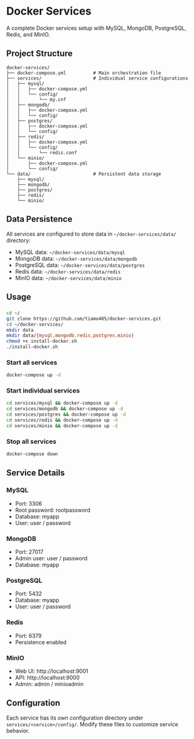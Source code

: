# Docker Services

A complete Docker services setup with MySQL, MongoDB, PostgreSQL, Redis, and MinIO.

## Project Structure

```
docker-services/
├── docker-compose.yml          # Main orchestration file
├── services/                   # Individual service configurations
│   ├── mysql/
│   │   ├── docker-compose.yml
│   │   └── config/
│   │       └── my.cnf
│   ├── mongodb/
│   │   ├── docker-compose.yml
│   │   └── config/
│   ├── postgres/
│   │   ├── docker-compose.yml
│   │   └── config/
│   ├── redis/
│   │   ├── docker-compose.yml
│   │   └── config/
│   │       └── redis.conf
│   └── minio/
│       ├── docker-compose.yml
│       └── config/
└── data/                       # Persistent data storage
    ├── mysql/
    ├── mongodb/
    ├── postgres/
    ├── redis/
    └── minio/
```

## Data Persistence

All services are configured to store data in `~/docker-services/data/` directory:
- MySQL data: `~/docker-services/data/mysql`
- MongoDB data: `~/docker-services/data/mongodb`
- PostgreSQL data: `~/docker-services/data/postgres`
- Redis data: `~/docker-services/data/redis`
- MinIO data: `~/docker-services/data/minio`

## Usage

###
```bash
cd ~/
git clone https://github.com/tiamo405/docker-services.git
cd ~/docker-services/
mkdir data
mkdir data/{mysql,mongodb,redis,postgres,minio}
chmod +x install-docker.sh
./install-docker.sh

```
### Start all services
```bash
docker-compose up -d
```

### Start individual services
```bash
cd services/mysql && docker-compose up -d
cd services/mongodb && docker-compose up -d
cd services/postgres && docker-compose up -d
cd services/redis && docker-compose up -d
cd services/minio && docker-compose up -d
```

### Stop all services
```bash
docker-compose down
```

## Service Details

### MySQL
- Port: 3306
- Root password: rootpassword
- Database: myapp
- User: user / password

### MongoDB
- Port: 27017
- Admin user: user / password
- Database: myapp

### PostgreSQL
- Port: 5432
- Database: myapp
- User: user / password

### Redis
- Port: 6379
- Persistence enabled

### MinIO
- Web UI: http://localhost:9001
- API: http://localhost:9000
- Admin: admin / minioadmin

## Configuration

Each service has its own configuration directory under `services/<service>/config/`. Modify these files to customize service behavior.